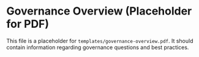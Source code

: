 # Governance Overview (Placeholder for PDF)

This file is a placeholder for `templates/governance-overview.pdf`. It should contain information regarding governance questions and best practices.